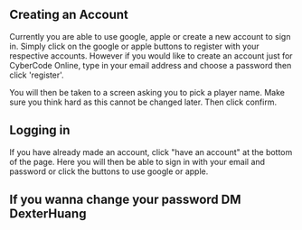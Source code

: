 ## Creating an Account

Currently you are able to use google, apple or create a new account to sign in. Simply click on the google or apple buttons to register with your respective accounts. However if you would like to create an account just for CyberCode Online, type in your email address and choose a password then click 'register'.

You will then be taken to a screen asking you to pick a player name. Make sure you think hard as this cannot be changed later. Then click confirm.


## Logging in

If you have already made an account, click "have an account" at the bottom of the page. Here you will then be able to sign in with your email and password or click the buttons to use google or apple.


## If you wanna change your password DM DexterHuang
